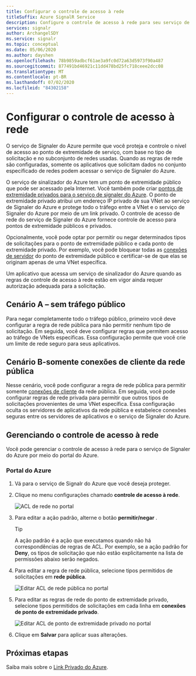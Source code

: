 ```yaml
---
title: Configurar o controle de acesso à rede
titleSuffix: Azure SignalR Service
description: Configure o controle de acesso à rede para seu serviço de Signaler do Azure.
services: signalr
author: ArchangelSDY
ms.service: signalr
ms.topic: conceptual
ms.date: 05/06/2020
ms.author: dayshen
ms.openlocfilehash: 78b9859adbcf61ae3a9fc0d72a63d5973f90a487
ms.sourcegitcommit: 877491bd46921c11dd478bd25fc718ceee2dcc08
ms.translationtype: MT
ms.contentlocale: pt-BR
ms.lasthandoff: 07/02/2020
ms.locfileid: "84302158"
---
```

# <a name="configure-network-access-control"></a>Configurar o controle de acesso à rede

O serviço de Signaler do Azure permite que você proteja e controle o nível de acesso ao ponto de extremidade de serviço, com base no tipo de solicitação e no subconjunto de redes usadas. Quando as regras de rede são configuradas, somente os aplicativos que solicitam dados no conjunto especificado de redes podem acessar o serviço de Signaler do Azure.

O serviço de sinalizador do Azure tem um ponto de extremidade público que pode ser acessado pela Internet. Você também pode criar [pontos de extremidade privados para o serviço de signaler do Azure](howto-private-endpoints.md). O ponto de extremidade privado atribui um endereço IP privado de sua VNet ao serviço de Signaler do Azure e protege todo o tráfego entre a VNet e o serviço de Signaler do Azure por meio de um link privado. O controle de acesso de rede do serviço de Signaler do Azure fornece controle de acesso para pontos de extremidade públicos e privados.

Opcionalmente, você pode optar por permitir ou negar determinados tipos de solicitações para o ponto de extremidade público e cada ponto de extremidade privado. Por exemplo, você pode bloquear todas as [conexões de servidor](signalr-concept-internals.md#server-connections) do ponto de extremidade público e certificar-se de que elas se originam apenas de uma VNet específica.

Um aplicativo que acessa um serviço de sinalizador do Azure quando as regras de controle de acesso à rede estão em vigor ainda requer autorização adequada para a solicitação.

## <a name="scenario-a---no-public-traffic"></a>Cenário A – sem tráfego público

Para negar completamente todo o tráfego público, primeiro você deve configurar a regra de rede pública para não permitir nenhum tipo de solicitação. Em seguida, você deve configurar regras que permitem acesso ao tráfego de VNets específicas. Essa configuração permite que você crie um limite de rede seguro para seus aplicativos.

## <a name="scenario-b---only-client-connections-from-public-network"></a>Cenário B-somente conexões de cliente da rede pública

Nesse cenário, você pode configurar a regra de rede pública para permitir somente [conexões de cliente](signalr-concept-internals.md#client-connections) da rede pública. Em seguida, você pode configurar regras de rede privada para permitir que outros tipos de solicitações provenientes de uma VNet específica. Essa configuração oculta os servidores de aplicativos da rede pública e estabelece conexões seguras entre os servidores de aplicativos e o serviço de Signaler do Azure.

## <a name="managing-network-access-control"></a>Gerenciando o controle de acesso à rede

Você pode gerenciar o controle de acesso à rede para o serviço de Signaler do Azure por meio do portal do Azure.

### <a name="azure-portal"></a>Portal do Azure

1. Vá para o serviço de Signalr do Azure que você deseja proteger.

1. Clique no menu configurações chamado **controle de acesso à rede**.

    ![ACL de rede no portal](media/howto-network-access-control/portal.png)

1. Para editar a ação padrão, alterne o botão **permitir/negar** .

    > [!TIP]
    > A ação padrão é a ação que executamos quando não há correspondências de regras de ACL. Por exemplo, se a ação padrão for **Deny**, os tipos de solicitação que não estão explicitamente na lista de permissões abaixo serão negados.

1. Para editar a regra de rede pública, selecione tipos permitidos de solicitações em **rede pública**.

    ![Editar ACL de rede pública no portal ](media/howto-network-access-control/portal-public-network.png)

1. Para editar as regras de rede do ponto de extremidade privado, selecione tipos permitidos de solicitações em cada linha em **conexões de ponto de extremidade privado**.

    ![Editar ACL de ponto de extremidade privado no portal ](media/howto-network-access-control/portal-private-endpoint.png)

1. Clique em **Salvar** para aplicar suas alterações.

## <a name="next-steps"></a>Próximas etapas

Saiba mais sobre o [Link Privado do Azure](/azure/private-link/private-link-overview).
